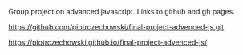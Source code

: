 Group project on advanced javascript. Links to github and gh pages.


https://github.com/piotrczechowski/final-project-advenced-js.git


https://piotrczechowski.github.io/final-project-advenced-js/


